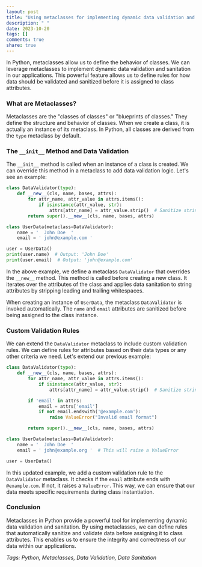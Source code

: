 ```yaml
---
layout: post
title: "Using metaclasses for implementing dynamic data validation and sanitation in Python"
description: " "
date: 2023-10-20
tags: []
comments: true
share: true
---
```


In Python, metaclasses allow us to define the behavior of classes. We can leverage metaclasses to implement dynamic data validation and sanitation in our applications. This powerful feature allows us to define rules for how data should be validated and sanitized before it is assigned to class attributes.

### What are Metaclasses?

Metaclasses are the "classes of classes" or "blueprints of classes." They define the structure and behavior of classes. When we create a class, it is actually an instance of its metaclass. In Python, all classes are derived from the `type` metaclass by default.

### The `__init__` Method and Data Validation

The `__init__` method is called when an instance of a class is created. We can override this method in a metaclass to add data validation logic. Let's see an example:

```python
class DataValidator(type):
    def __new__(cls, name, bases, attrs):
        for attr_name, attr_value in attrs.items():
            if isinstance(attr_value, str):
                attrs[attr_name] = attr_value.strip()  # Sanitize string attributes
        return super().__new__(cls, name, bases, attrs)

class UserData(metaclass=DataValidator):
    name = '  John Doe  '
    email = ' john@example.com '

user = UserData()
print(user.name)  # Output: 'John Doe'
print(user.email)  # Output: 'john@example.com'
```

In the above example, we define a metaclass `DataValidator` that overrides the `__new__` method. This method is called before creating a new class. It iterates over the attributes of the class and applies data sanitation to string attributes by stripping leading and trailing whitespaces.

When creating an instance of `UserData`, the metaclass `DataValidator` is invoked automatically. The `name` and `email` attributes are sanitized before being assigned to the class instance.

### Custom Validation Rules

We can extend the `DataValidator` metaclass to include custom validation rules. We can define rules for attributes based on their data types or any other criteria we need. Let's extend our previous example:

```python
class DataValidator(type):
    def __new__(cls, name, bases, attrs):
        for attr_name, attr_value in attrs.items():
            if isinstance(attr_value, str):
                attrs[attr_name] = attr_value.strip()  # Sanitize string attributes

        if 'email' in attrs:
            email = attrs['email']
            if not email.endswith('@example.com'):
                raise ValueError("Invalid email format")

        return super().__new__(cls, name, bases, attrs)

class UserData(metaclass=DataValidator):
    name = '  John Doe  '
    email = ' john@example.org '  # This will raise a ValueError

user = UserData()
```

In this updated example, we add a custom validation rule to the `DataValidator` metaclass. It checks if the `email` attribute ends with `@example.com`. If not, it raises a `ValueError`. This way, we can ensure that our data meets specific requirements during class instantiation.

### Conclusion

Metaclasses in Python provide a powerful tool for implementing dynamic data validation and sanitation. By using metaclasses, we can define rules that automatically sanitize and validate data before assigning it to class attributes. This enables us to ensure the integrity and correctness of our data within our applications.

*Tags: Python, Metaclasses, Data Validation, Data Sanitation*